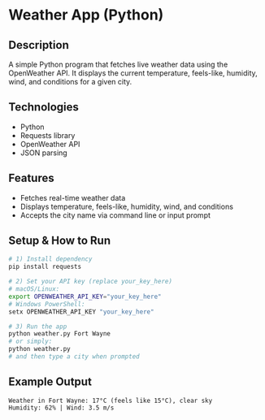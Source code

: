# Weather App (Python)

## Description
A simple Python program that fetches live weather data using the OpenWeather API.
It displays the current temperature, feels-like, humidity, wind, and conditions for a given city.

## Technologies
- Python
- Requests library
- OpenWeather API
- JSON parsing

## Features
- Fetches real-time weather data
- Displays temperature, feels-like, humidity, wind, and conditions
- Accepts the city name via command line or input prompt

## Setup & How to Run
```bash
# 1) Install dependency
pip install requests

# 2) Set your API key (replace your_key_here)
# macOS/Linux:
export OPENWEATHER_API_KEY="your_key_here"
# Windows PowerShell:
setx OPENWEATHER_API_KEY "your_key_here"

# 3) Run the app
python weather.py Fort Wayne
# or simply:
python weather.py
# and then type a city when prompted
```

## Example Output
```
Weather in Fort Wayne: 17°C (feels like 15°C), clear sky
Humidity: 62% | Wind: 3.5 m/s
```
